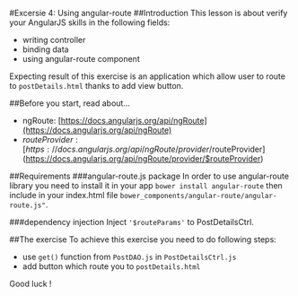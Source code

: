 #Excersie 4: Using angular-route
##Introduction
This lesson is about verify your AngularJS skills in the following fields:
* writing controller
* binding data
* using angular-route component

Expecting result of this exercise is an application which allow user to route to ```postDetails.html```  thanks to add view button.

##Before you start, read about...
* ngRoute: [https://docs.angularjs.org/api/ngRoute](https://docs.angularjs.org/api/ngRoute)
* $routeProvider: [https://docs.angularjs.org/api/ngRoute/provider/$routeProvider](https://docs.angularjs.org/api/ngRoute/provider/$routeProvider)

##Requirements
###angular-route.js package
In order to use angular-route library you need to install it in your app ```bower install angular-route``` then include in your index.html file ```bower_components/angular-route/angular-route.js"```.

###dependency injection
Inject ```'$routeParams'``` to PostDetailsCtrl.


##The exercise
To achieve this exercise you need to do following steps:
* use ```get()``` function from ```PostDAO.js``` in ```PostDetailsCtrl.js```
* add button which route you to ```postDetails.html```

Good luck !